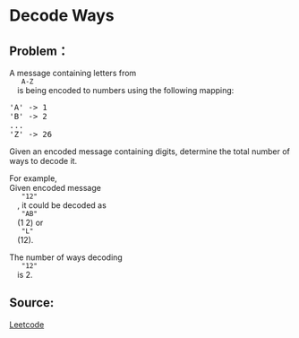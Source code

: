 # Decode Ways

## Problem：

<div class="question-content">
 <p>
 </p>
 <p>
  A message containing letters from
  <code>
   A-Z
  </code>
  is being encoded to numbers using the following mapping:
 </p>
 <pre>
'A' -&gt; 1
'B' -&gt; 2
...
'Z' -&gt; 26
</pre>
 <p>
  Given an encoded message containing digits, determine the total number of ways to decode it.
 </p>
 <p>
  For example,
  <br/>
  Given encoded message
  <code>
   "12"
  </code>
  ,
it could be decoded as
  <code>
   "AB"
  </code>
  (1 2) or
  <code>
   "L"
  </code>
  (12).
 </p>
 <p>
  The number of ways decoding
  <code>
   "12"
  </code>
  is 2.
 </p>
</div>


## Source:
[Leetcode](https://leetcode.com/problems/decode-ways/)
